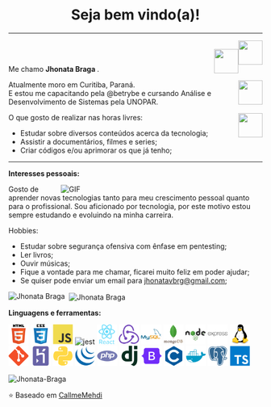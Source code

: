 <h1 align="center"> Seja bem vindo(a)! </h1>
<hr />
<a href="https://github.com/jhonatavbrg" target="_blank">
  <img align="right" src="https://cdn.iconscout.com/icon/free/png-256/github-108-438008.png" width="48px" height="48px">
</a><br />
<a href="https://www.instagram.com/jhonatavbrg/" target="_blank">
  <img align="right" src="https://cdn.icon-icons.com/icons2/1211/PNG/512/1491579602-yumminkysocialmedia36_83067.png" width="48px" height="48px">
</a><br />
<p align="left" >
Me chamo <b> Jhonata Braga </b>.
</p>
<a href="https://www.youtube.com/" target="_blank">
  <img align="right" src="https://i.ibb.co/kSWhXVq/youtube.png" width="48px" height="48px">
</a>
<p align="left" >
Atualmente moro em Curitiba, Paraná.<br />
E estou me capacitando pela @betrybe e cursando Análise e Desenvolvimento de Sistemas pela UNOPAR.
</p>
<a href="https://www.linkedin.com/in/jhonatavbrg/" target="_blank">
  <img align="right" src="https://i.ibb.co/Kx2GSrT/linkedin.png" width="48px" height="48px">
</a>
<p align="left" >
O que gosto de realizar nas horas livres:
</p>
<p align="left" >
<ul>
  <li>Estudar sobre diversos conteúdos acerca da tecnologia; </li>
  <li>Assistir a documentários, filmes e series; </li>
  <li>Criar códigos e/ou aprimorar os que já tenho; </li>
</ul>
</p>

<hr />

**Interesses pessoais:**

<img align="right" alt="GIF" src="https://i.imgur.com/IXHBogq.jpg" width="400px" />

Gosto de aprender novas tecnologias tanto para meu crescimento pessoal quanto para o profissional. Sou aficionado por tecnologia, por este motivo estou sempre estudando e evoluindo na minha carreira.

Hobbies:
   - Estudar sobre segurança ofensiva com ênfase em pentesting; 
   - Ler livros;
   - Ouvir músicas;
   - Fique a vontade para me chamar, ficarei muito feliz em poder ajudar;
   - Se quiser pode enviar um email para jhonatavbrg@gmail.com;

<p>
  <img align="left" src="https://github-readme-stats.vercel.app/api/top-langs/?username=jhonatavbrg&layout=compact&theme=graywhite&title_color=268bd2" alt="Jhonata Braga" />
</p>
<p>&nbsp;
  <img align="center" src="https://github-readme-stats.vercel.app/api?username=jhonatavbrg&count_private=true&show_icons=true&theme=graywhite&icon_color=268bd2&title_color=268bd2" alt="Jhonata Braga" />
</p>

**Linguagens e ferramentas:**  

<p align="left">
<img src="https://raw.githubusercontent.com/devicons/devicon/master/icons/html5/html5-original-wordmark.svg" alt="html5" width="40" height="40"/> 
<img src="https://raw.githubusercontent.com/devicons/devicon/master/icons/css3/css3-original-wordmark.svg" alt="css3" width="40" height="40"/> 
<img src="https://raw.githubusercontent.com/devicons/devicon/master/icons/javascript/javascript-original.svg" alt="javascript" width="40" height="40"/> 
<img src="https://www.learnstorybook.com/intro-to-storybook/logo-jest.png" alt="jest" width="40" height="40" />
<img src="https://raw.githubusercontent.com/devicons/devicon/master/icons/react/react-original-wordmark.svg" alt="react" width="40" height="40"/> 
<img src="https://raw.githubusercontent.com/devicons/devicon/master/icons/redux/redux-original.svg" alt="redux" width="40" height="40"/> 
<img src="https://raw.githubusercontent.com/devicons/devicon/master/icons/mysql/mysql-original-wordmark.svg" alt="mysql" width="40" height="40"/> 
<img src="https://raw.githubusercontent.com/devicons/devicon/master/icons/mongodb/mongodb-original-wordmark.svg" alt="mongodb" width="40" height="40"/> 
<img src="https://raw.githubusercontent.com/devicons/devicon/master/icons/nodejs/nodejs-original-wordmark.svg" alt="nodejs" width="40" height="40"/> 
<img src="https://raw.githubusercontent.com/devicons/devicon/master/icons/express/express-original-wordmark.svg" alt="express" width="40" height="40"/> 
<img src="https://raw.githubusercontent.com/devicons/devicon/master/icons/linux/linux-original.svg" alt="linux" width="40" height="40" />
<img src="https://raw.githubusercontent.com/devicons/devicon/master/icons/git/git-original.svg" alt="git" width="40" height="40"/> 
<img src="https://raw.githubusercontent.com/devicons/devicon/master/icons/heroku/heroku-plain.svg" alt="heroku" width="40" height="40" />
<img src="https://raw.githubusercontent.com/devicons/devicon/master/icons/python/python-plain.svg" alt="Python" width="40" height="40" />
<img src="https://raw.githubusercontent.com/devicons/devicon/master/icons/jquery/jquery-plain.svg" alt="Jquery" width="40" height="40" />
<img src="https://raw.githubusercontent.com/devicons/devicon/master/icons/php/php-plain.svg" alt="PHP" width="40" height="40" />
<img src="https://raw.githubusercontent.com/devicons/devicon/master/icons/django/django-plain.svg" alt="Django" width="40" height="40" />
<img src="https://raw.githubusercontent.com/devicons/devicon/master/icons/bootstrap/bootstrap-plain.svg" alt="Bootstrap" width="40" height="40" />
<img src="https://raw.githubusercontent.com/devicons/devicon/master/icons/c/c-plain.svg" alt="C" width="40" height="40" />
<img src="https://raw.githubusercontent.com/devicons/devicon/master/icons/docker/docker-plain.svg" alt="Docker" width="40" height="40" />
<img src="https://raw.githubusercontent.com/devicons/devicon/master/icons/postgresql/postgresql-plain.svg" alt="postgresql" width="40" height="40" />
<img src="https://raw.githubusercontent.com/devicons/devicon/master/icons/typescript/typescript-plain.svg" alt="typescript" width="40" height="40" />
</p>


<p align="left"> <img src="https://komarev.com/ghpvc/?username=jhonatavbrg" alt="Jhonata-Braga" /> </p>

⭐️ Baseado em [CallmeMehdi](https://github.com/CallmeMehdi)


